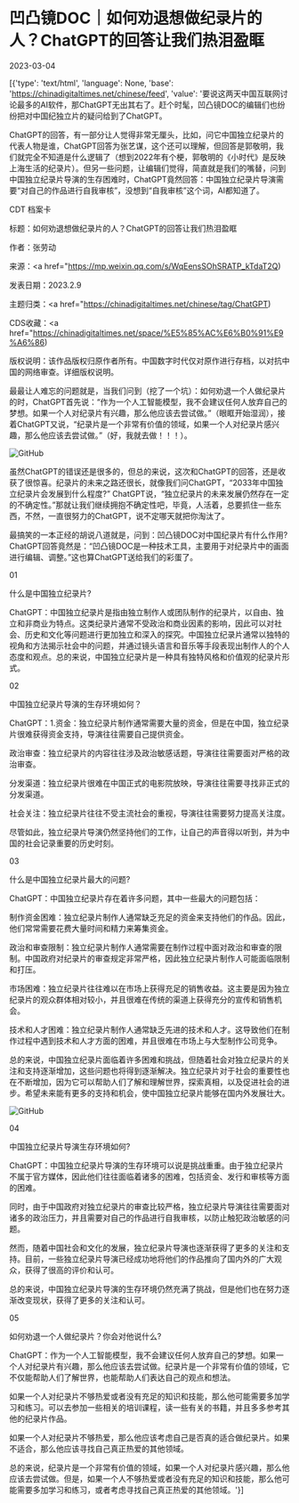 # 凹凸镜DOC｜如何劝退想做纪录片的人？ChatGPT的回答让我们热泪盈眶

2023-03-04

[{'type': 'text/html', 'language': None, 'base': 'https://chinadigitaltimes.net/chinese/feed', 'value': '要说这两天中国互联网讨论最多的AI软件，那ChatGPT无出其右了。赶个时髦，凹凸镜DOC的编辑们也纷纷把对中国纪独立片的疑问给到了ChatGPT。

ChatGPT的回答，有一部分让人觉得非常无厘头，比如，问它中国独立纪录片的代表人物是谁，ChatGPT回答为张艺谋，这个还可以理解，但回答是郭敬明，我们就完全不知道是什么逻辑了（想到2022年有个梗，郭敬明的《小时代》是反映上海生活的纪录片）。但另一些问题，让编辑们觉得，简直就是我们的嘴替，问到中国独立纪录片导演的生存困难时，ChatGPT竟然回答：中国独立纪录片导演需要“对自己的作品进行自我审核”，没想到“自我审核”这个词，AI都知道了。



CDT 档案卡

标题：如何劝退想做纪录片的人？ChatGPT的回答让我们热泪盈眶

作者：张劳动

来源：<a href="https://mp.weixin.qq.com/s/WqEensSOhSRATP_kTdaT2Q)

发表日期：2023.2.9

主题归类：<a href="https://chinadigitaltimes.net/chinese/tag/ChatGPT)

CDS收藏：<a href="https://chinadigitaltimes.net/space/%E5%85%AC%E6%B0%91%E9%A6%86)

版权说明：该作品版权归原作者所有。中国数字时代仅对原作进行存档，以对抗中国的网络审查。详细版权说明。





最最让人难忘的问题就是，当我们问到（挖了一个坑）：如何劝退一个人做纪录片的时，ChatGPT首先说：“作为一个人工智能模型，我不会建议任何人放弃自己的梦想。如果一个人对纪录片有兴趣，那么他应该去尝试做。”（眼眶开始湿润），接着ChatGPT又说，“纪录片是一个非常有价值的领域，如果一个人对纪录片感兴趣，那么他应该去尝试做。”（好，我就去做！！！）。

![GitHub](https://chinadigitaltimes.net/chinese/files/2023/03/image-1677952598437.png)

虽然ChatGPT的错误还是很多的，但总的来说，这次和ChatGPT的回答，还是收获了很惊喜。纪录片的未来之路还很长，就像我们问ChatGPT，“2033年中国独立纪录片会发展到什么程度?” ChatGPT说，“独立纪录片的未来发展仍然存在一定的不确定性。”那就让我们继续拥抱不确定性吧，毕竟，人活着，总要抓住一些东西，不然，一直很努力的ChatGPT，说不定哪天就把你淘汰了。

最搞笑的一本正经的胡说八道就是，问到：凹凸镜DOC对中国纪录片有什么作用? ChatGPT回答竟然是：“凹凸镜DOC是一种技术工具，主要用于对纪录片中的画面进行编辑、调整。”这也算ChatGPT送给我们的彩蛋了。

01

什么是中国独立纪录片?

ChatGPT：中国独立纪录片是指由独立制作人或团队制作的纪录片，以自由、独立和非商业为特点。这类纪录片通常不受政治和商业因素的影响，因此可以对社会、历史和文化等问题进行更加独立和深入的探究。中国独立纪录片通常以独特的视角和方法揭示社会中的问题，并通过镜头语言和音乐等手段表现出制作人的个人态度和观点。总的来说，中国独立纪录片是一种具有独特风格和价值观的纪录片形式。

02

中国独立纪录片导演的生存环境如何？

ChatGPT：1.资金：独立纪录片制作通常需要大量的资金，但是在中国，独立纪录片很难获得资金支持，导演往往需要自己提供资金。





政治审查：独立纪录片的内容往往涉及政治敏感话题，导演往往需要面对严格的政治审查。





分发渠道：独立纪录片很难在中国正式的电影院放映，导演往往需要寻找非正式的分发渠道。





社会关注：独立纪录片往往不受主流社会的重视，导演往往需要努力提高关注度。





尽管如此，独立纪录片导演仍然坚持他们的工作，让自己的声音得以听到，并为中国的社会记录重要的历史时刻。

03

什么是中国独立纪录片最大的问题?

ChatGPT：中国独立纪录片存在着许多问题，其中一些最大的问题包括：

制作资金困难：独立纪录片制作人通常缺乏充足的资金来支持他们的作品。因此，他们常常需要花费大量时间和精力来筹集资金。

政治和审查限制：独立纪录片制作人通常需要在制作过程中面对政治和审查的限制。中国政府对纪录片的审查规定非常严格，因此独立纪录片制作人可能面临限制和打压。

市场困难：独立纪录片往往难以在市场上获得充足的销售收益。这主要是因为独立纪录片的观众群体相对较小，并且很难在传统的渠道上获得充分的宣传和销售机会。

技术和人才困难：独立纪录片制作人通常缺乏先进的技术和人才。这导致他们在制作过程中遇到技术和人才方面的困难，并且很难在市场上与大型制作公司竞争。

总的来说，中国独立纪录片面临着许多困难和挑战，但随着社会对独立纪录片的关注和支持逐渐增加，这些问题也将得到逐渐解决。独立纪录片对于社会的重要性也在不断增加，因为它可以帮助人们了解和理解世界，探索真相，以及促进社会的进步。希望未来能有更多的支持和机会，使中国独立纪录片能够在国内外发展壮大。

![GitHub](https://chinadigitaltimes.net/chinese/files/2023/03/image-1677952658160.png)

04

中国独立纪录片导演生存环境如何?

ChatGPT：中国独立纪录片导演的生存环境可以说是挑战重重。由于独立纪录片不属于官方媒体，因此他们往往面临着诸多的困难，包括资金、发行和审核等方面的困难。

同时，由于中国政府对独立纪录片的审查比较严格，独立纪录片导演往往需要面对诸多的政治压力，并且需要对自己的作品进行自我审核，以防止触犯政治敏感的问题。

然而，随着中国社会和文化的发展，独立纪录片导演也逐渐获得了更多的关注和支持。目前，一些独立纪录片导演已经成功地将他们的作品推向了国内外的广大观众，获得了很高的评价和认可。

总的来说，中国独立纪录片导演的生存环境仍然充满了挑战，但是他们也在努力逐渐改变现状，获得了更多的关注和认可。

05

如何劝退一个人做纪录片？你会对他说什么?

ChatGPT：作为一个人工智能模型，我不会建议任何人放弃自己的梦想。如果一个人对纪录片有兴趣，那么他应该去尝试做。纪录片是一个非常有价值的领域，它不仅能帮助人们了解世界，也能帮助人们表达自己的观点和想法。

如果一个人对纪录片不够热爱或者没有充足的知识和技能，那么他可能需要多加学习和练习。可以去参加一些相关的培训课程，读一些有关的书籍，并且多多参考其他的纪录片作品。

如果一个人对纪录片不够热爱，那么他应该考虑自己是否真的适合做纪录片。如果不适合，那么他应该寻找自己真正热爱的其他领域。

总的来说，纪录片是一个非常有价值的领域，如果一个人对纪录片感兴趣，那么他应该去尝试做。但是，如果一个人不够热爱或者没有充足的知识和技能，那么他可能需要多加学习和练习，或者考虑寻找自己真正热爱的其他领域。'}]
